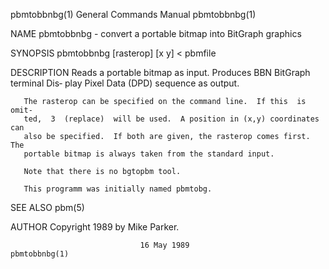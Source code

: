 pbmtobbnbg(1)              General Commands Manual              pbmtobbnbg(1)

NAME
       pbmtobbnbg - convert a portable bitmap into BitGraph graphics

SYNOPSIS
       pbmtobbnbg [rasterop] [x y] < pbmfile

DESCRIPTION
       Reads a portable bitmap as input.  Produces BBN BitGraph terminal Dis‐
       play Pixel Data (DPD) sequence as output.

       The rasterop can be specified on the command line.  If this  is  omit‐
       ted,  3  (replace)  will be used.  A position in (x,y) coordinates can
       also be specified.  If both are given, the rasterop comes first.   The
       portable bitmap is always taken from the standard input.

       Note that there is no bgtopbm tool.

       This programm was initially named pbmtobg.

SEE ALSO
       pbm(5)

AUTHOR
       Copyright 1989 by Mike Parker.

                                 16 May 1989                    pbmtobbnbg(1)
